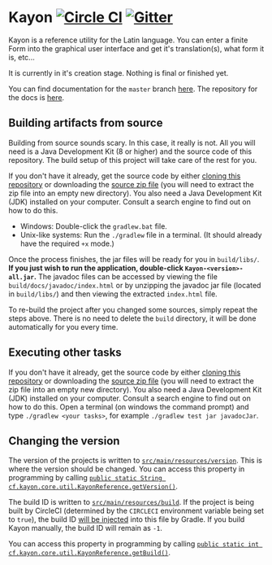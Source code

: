 # Kayon [![Circle CI](https://circleci.com/gh/RAnders00/Kayon.svg?style=svg)](https://circleci.com/gh/RAnders00/Kayon) [![Gitter](https://badges.gitter.im/Join%20Chat.svg)](https://gitter.im/RAnders00/Kayon?utm_source=badge&utm_medium=badge&utm_campaign=pr-badge)

Kayon is a reference utility for the Latin language. You can enter a finite Form into the graphical user interface
and get it's translation(s), what form it is, etc...

It is currently in it's creation stage. Nothing is final or finished yet.

You can find documentation for the `master` branch [here][1]. The repository for the docs is [here][2].

## Building artifacts from source

Building from source sounds scary. In this case, it really is not. All you will need is a Java Development Kit (8 or higher) and the source code of this repository.
The build setup of this project will take care of the rest for you.

If you don't have it already, get the source code by either [cloning this repository][3] or downloading the [source zip file][4] (you will need to extract the zip file into an empty new directory).
You also need a Java Development Kit (JDK) installed on your computer. Consult a search engine to find out on how to do this.

* Windows: Double-click the `gradlew.bat` file.
* Unix-like systems: Run the `./gradlew` file in a terminal. (It should already have the required `+x` mode.)

Once the process finishes, the jar files will be ready for you in `build/libs/`. **If you just wish to run the application, double-click `Kayon-<version>-all.jar`.**
The javadoc files can be accessed by  viewing the file `build/docs/javadoc/index.html` or by unzipping the javadoc jar file (located in `build/libs/`) and then viewing the extracted `index.html` file.

To re-build the project after you changed some sources, simply repeat the steps above. There is no need to delete the `build` directory, it will be done automatically for you every time.

## Executing other tasks

If you don't have it already, get the source code by either [cloning this repository][3] or downloading the [source zip file][4] (you will need to extract the zip file into an empty new directory).
You also need a Java Development Kit (JDK) installed on your computer. Consult a search engine to find out on how to do this.
Open a terminal (on windows the command prompt) and type `./gradlew <your tasks>`, for example `./gradlew test jar javadocJar`.

## Changing the version

The version of the projects is written to [`src/main/resources/version`][5]. This is where the version should be changed.
You can access this property in programming by calling [`public static String cf.kayon.core.util.KayonReference.getVersion()`][6].

The build ID is written to [`src/main/resources/build`][7]. If the project is being built by CircleCI (determined by the `CIRCLECI` environment variable being set to `true`),
the build ID [will be injected][8] into this file by Gradle.
If you build Kayon manually, the build ID will remain as `-1`.

You can access this property in programming by calling [`public static int cf.kayon.core.util.KayonReference.getBuild()`][9].

[1]: https://randers00.github.io/KayonDoc/
[2]: https://github.com/RAnders00/KayonDoc
[3]: https://help.github.com/articles/cloning-a-repository/
[4]: https://github.com/RAnders00/Kayon/archive/master.zip
[5]: https://github.com/RAnders00/Kayon/blob/master/src/main/resources/version
[6]: https://randers00.github.io/KayonDoc/cf/kayon/core/util/KayonReference.html#getVersion--
[7]: https://github.com/RAnders00/Kayon/blob/master/src/main/resources/build
[8]: https://github.com/RAnders00/Kayon/blob/master/build.gradle#L32-L33
[9]: https://randers00.github.io/KayonDoc/cf/kayon/core/util/KayonReference.html#getBuild--
